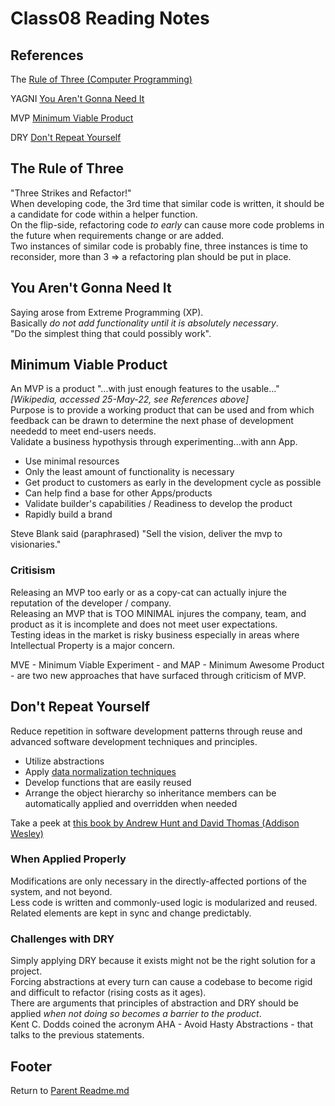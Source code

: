 # Class08 Reading Notes

## References

The [Rule of Three (Computer Programming)](https://en.wikipedia.org/wiki/Rule_of_three_(computer_programming))

YAGNI [You Aren't Gonna Need It](https://en.wikipedia.org/wiki/You_aren%27t_gonna_need_it)

MVP [Minimum Viable Product](https://en.wikipedia.org/wiki/Minimum_viable_product)

DRY [Don't Repeat Yourself](https://en.wikipedia.org/wiki/Don%27t_repeat_yourself)

## The Rule of Three

"Three Strikes and Refactor!"  
When developing code, the 3rd time that similar code is written, it should be a candidate for code within a helper function.  
On the flip-side, refactoring code *to early* can cause more code problems in the future when requirements change or are added.  
Two instances of similar code is probably fine, three instances is time to reconsider, more than 3 => a refactoring plan should be put in place.  

## You Aren't Gonna Need It

Saying arose from Extreme Programming (XP).  
Basically *do not add functionality until it is absolutely necessary*.  
"Do the simplest thing that could possibly work".  

## Minimum Viable Product

An MVP is a product "...with just enough features to the usable..." *[Wikipedia, accessed 25-May-22, see References above]*  
Purpose is to provide a working product that can be used and from which feedback can be drawn to determine the next phase of development neededd to meet end-users needs.  
Validate a business hypothysis through experimenting...with ann App.  

- Use minimal resources  
- Only the least amount of functionality is necessary  
- Get product to customers as early in the development cycle as possible  
- Can help find a base for other Apps/products  
- Validate builder's capabilities / Readiness to develop the product  
- Rapidly build a brand  

Steve Blank said (paraphrased) "Sell the vision, deliver the mvp to visionaries."  

### Critisism

Releasing an MVP too early or as a copy-cat can actually injure the reputation of the developer / company.  
Releasing an MVP that is TOO MINIMAL injures the company, team, and product as it is incomplete and does not meet user expectations.  
Testing ideas in the market is risky business especially in areas where Intellectual Property is a major concern.  

MVE - Minimum Viable Experiment - and MAP - Minimum Awesome Product - are two new approaches that have surfaced through criticism of MVP.  

## Don't Repeat Yourself

Reduce repetition in software development patterns through reuse and advanced software development techniques and principles.  

- Utilize abstractions
- Apply [data normalization techniques](https://en.wikipedia.org/wiki/Canonical_form#Computing)
- Develop functions that are easily reused  
- Arrange the object hierarchy so inheritance members can be automatically applied and overridden when needed  

Take a peek at [this book by Andrew Hunt and David Thomas (Addison Wesley)](https://en.wikipedia.org/wiki/The_Pragmatic_Programmer)  

### When Applied Properly

Modifications are only necessary in the directly-affected portions of the system, and not beyond.  
Less code is written and commonly-used logic is modularized and reused.  
Related elements are kept in sync and change predictably.  

### Challenges with DRY

Simply applying DRY because it exists might not be the right solution for a project.  
Forcing abstractions at every turn can cause a codebase to become rigid and difficult to refactor (rising costs as it ages).  
There are arguments that principles of abstraction and DRY should be applied *when not doing so becomes a barrier to the product*.  
Kent C. Dodds coined the acronym AHA - Avoid Hasty Abstractions - that talks to the previous statements.  

## Footer

Return to [Parent Readme.md](../README.html)  
